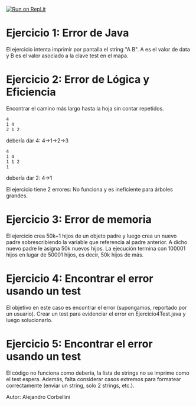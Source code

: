 [![Run on Repl.it](https://repl.it/badge/github/acorbellini/tallerjava2019)](https://repl.it/github/acorbellini/tallerjava2019)

# Ejercicio 1: Error de Java

El ejercicio intenta imprimir por pantalla el string "A B". A es el valor de data y B es el valor asociado a la clave test en el mapa.

# Ejercicio 2: Error de Lógica y Eficiencia

Encontrar el camino más largo hasta la hoja sin contar repetidos.
```
4
1 4
2 1 2
```
debería dar 4: 4->1->2->3

```
4
1 4
1 1 2
1
```
debería dar 2: 4->1

El ejercicio tiene 2 errores: No funciona y es ineficiente para árboles grandes.

# Ejercicio 3: Error de memoria

El ejercicio crea 50k+1 hijos de un objeto padre y luego crea un nuevo padre sobrescribiendo la variable que referencia al padre anterior. A dicho nuevo padre le asigna 50k nuevos hijos.
La ejecución termina con 100001 hijos en lugar de 50001 hijos, es decir, 50k hijos de más.

# Ejercicio 4: Encontrar el error usando un test

El objetivo en este caso es encontrar el error (supongamos, reportado por un usuario). Crear un test para evidenciar el error en Ejercicio4Test.java y luego solucionarlo.

# Ejercicio 5: Encontrar el error usando un test

El código no funciona como debería, la lista de strings no se imprime como el test espera. Además, falta considerar casos extremos para formatear correctamente (enviar un string, solo 2 strings, etc.).


Autor: Alejandro Corbellini

